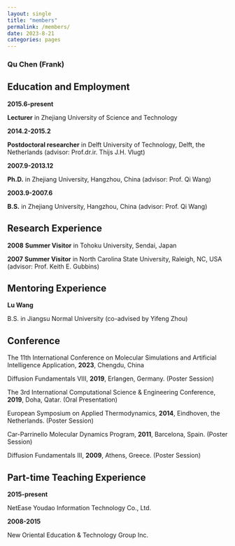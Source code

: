 ```yaml
---
layout: single
title: "members"
permalink: /members/
date: 2023-8-21
categories: pages
---
```

### Qu Chen (Frank)

## Education and Employment
**2015.6-present**

**Lecturer** in Zhejiang University of Science and Technology

**2014.2-2015.2**

**Postdoctoral researcher** in Delft University of Technology, Delft, the Netherlands (advisor: Prof.dr.ir. Thijs J.H. Vlugt)

**2007.9-2013.12**

**Ph.D.** in Zhejiang University, Hangzhou, China (advisor: Prof. Qi Wang)

**2003.9-2007.6**

**B.S.** in Zhejiang University, Hangzhou, China (advisor: Prof. Qi Wang)

## Research Experience
**2008** **Summer Visitor** in Tohoku University, Sendai, Japan

**2007** **Summer Visitor** in North Carolina State University, Raleigh, NC, USA (advisor: Prof. Keith E. Gubbins) 

## Mentoring Experience
**Lu Wang**

B.S. in Jiangsu Normal University (co-advised by Yifeng Zhou)

## Conference
The 11th International Conference on Molecular Simulations and Artificial Intelligence Application, **2023**, Chengdu, China

Diffusion Fundamentals VIII, **2019**, Erlangen, Germany. (Poster Session) 

The 3rd International Computational Science & Engineering Conference, **2019**, Doha, Qatar. (Oral Presentation)

European Symposium on Applied Thermodynamics, **2014**, Eindhoven, the Netherlands. (Poster Session)

Car-Parrinello Molecular Dynamics Program, **2011**, Barcelona, Spain. (Poster Session)

Diffusion Fundamentals III, **2009**, Athens, Greece. (Poster Session)

## Part-time Teaching Experience
**2015-present**

NetEase Youdao Information Technology Co., Ltd.

**2008-2015**

New Oriental Education & Technology Group Inc.
